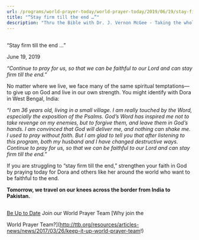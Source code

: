 ```yaml
---
url: /programs/world-prayer-today/world-prayer-today/2019/06/19/stay-firm-till-the-end
title: "“Stay firm till the end …”"
description: "Thru the Bible with Dr. J. Vernon McGee - Taking the whole Word to the whole world"
---
```







## 
 “Stay firm till the end …”


June 19, 2019




*“Continue to pray for us, so that we can be faithful to our Lord and can stay firm till the end.”*


No matter where we live, we face many of the same spiritual temptations—to give up on God and live in our own strength. You might identify with Dora in West Bengal, India: 


*“I am 36 years old, living in a small village. I am really touched by the Word, especially the exposition of the Psalms. God’s Word has inspired me not to take revenge on my enemies, but to forgive them, and leave them in God’s hands. I am convinced that God will deliver me, and nothing can shake me. I used to pray without faith. But I am glad to tell you that after listening to this program, both my husband and I have changed destructive ways. Continue to pray for us, so that we can be faithful to our Lord and can stay firm till the end.”*


If you are struggling to “stay firm till the end,” strengthen your faith in God by praying today for Dora and others like her around the world who want to be faithful to the end. 


**Tomorrow, we travel on our knees across the border from India to Pakistan.** 







## 




[Be Up to Date](http://feeds.feedburner.com/WorldPrayerToday "World Prayer Today RSS Feed")
Join our World Prayer Team
[Why join the  

World Prayer Team?](http://ttb.org/resources/articles-news/news/2017/03/26/keep-it-up-world-prayer-team!)




